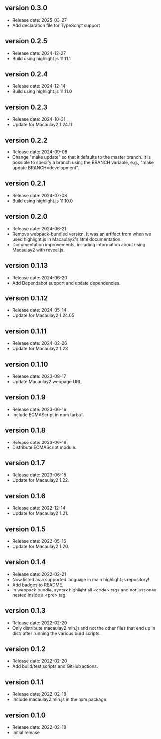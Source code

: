 version 0.3.0
-------------
* Release date: 2025-03-27
* Add declaration file for TypeScript support

version 0.2.5
-------------
* Release date: 2024-12-27
* Build using highlight.js 11.11.1

version 0.2.4
-------------
* Release date: 2024-12-14
* Build using highlight.js 11.11.0

version 0.2.3
-------------
* Release date: 2024-10-31
* Update for Macaulay2 1.24.11

version 0.2.2
-------------
* Release date: 2024-09-08
* Change "make update" so that it defaults to the master branch.  It is
  possible to specify a branch using the BRANCH variable, e.g.,
  "make update BRANCH=development".

version 0.2.1
-------------
* Release date: 2024-07-08
* Build using highlight.js 11.10.0

version 0.2.0
-------------
* Release date: 2024-06-21
* Remove webpack-bundled version.  It was an artifact from when we used
  highlight.js in Macaulay2's html documentation.
* Documentation improvements, including information about using Macaulay2 with
  reveal.js.

version 0.1.13
--------------
* Release date: 2024-06-20
* Add Dependabot support and update dependencies.

version 0.1.12
--------------
* Release date: 2024-05-14
* Update for Macaulay2 1.24.05

version 0.1.11
--------------
* Release date: 2024-02-26
* Update for Macaulay2 1.23

version 0.1.10
--------------
* Release date: 2023-08-17
* Update Macaulay2 webpage URL.

version 0.1.9
-------------
* Release date: 2023-06-16
* Include ECMAScript in npm tarball.

version 0.1.8
-------------
* Release date: 2023-06-16
* Distribute ECMAScript module.

version 0.1.7
-------------
* Release date: 2023-06-15
* Update for Macaulay2 1.22.

version 0.1.6
-------------
* Release date: 2022-12-14
* Update for Macaulay2 1.21.

version 0.1.5
-------------
* Release date: 2022-05-16
* Update for Macaulay2 1.20.

version 0.1.4
-------------
* Release date: 2022-02-21
* Now listed as a supported language in main highlight.js repository!
* Add badges to README.
* In webpack bundle, syntax highlight all \<code\> tags and not just ones
  nested inside a \<pre\> tag.

version 0.1.3
-------------
* Release date: 2022-02-20
* Only distribute macaulay2.min.js and not the other files that end up
  in dist/ after running the various build scripts.

version 0.1.2
-------------
* Release date: 2022-02-20
* Add build/test scripts and GitHub actions.

version 0.1.1
-------------
* Release date: 2022-02-18
* Include macaulay2.min.js in the npm package.

version 0.1.0
-------------
* Release date: 2022-02-18
* Initial release
